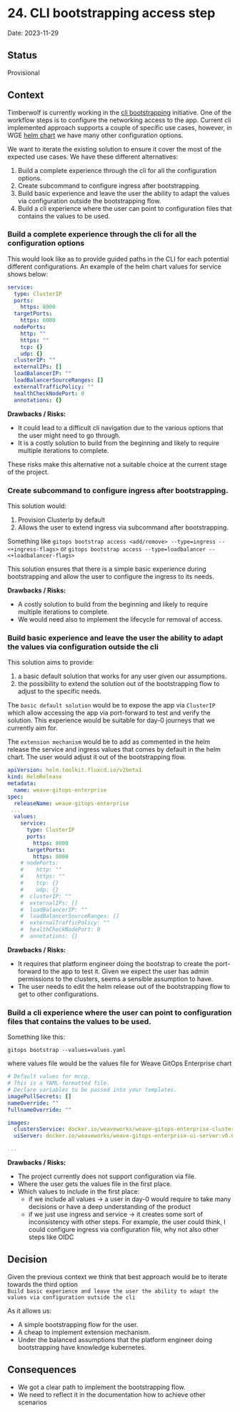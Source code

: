 # 24. CLI bootstrapping access step

Date: 2023-11-29

## Status

Provisional

## Context

Timberwolf is currently working in the [cli bootstrapping](https://docs.gitops.weave.works/docs/enterprise/getting-started/install-enterprise-cli/) initiative.
One of the workflow steps is to configure the networking access to the app. Current cli implemented approach supports a couple of specific 
use cases, however, in WGE [helm chart](https://github.com/weaveworks/weave-gitops-enterprise/blob/main/charts/mccp/values.yaml) we have many other configuration options. 

We want to iterate the existing solution to ensure it cover the most of the expected use cases. We have these different alternatives:

1. Build a complete experience through the cli for all the configuration options.
2. Create subcommand to configure ingress after bootstrapping.
3. Build basic experience and leave the user the ability to adapt the values via configuration outside the bootstrapping flow.
4. Build a cli experience where the user can point to configuration files that contains the values to be used. 

### Build a complete experience through the cli for all the configuration options

This would look like as to provide guided paths in the CLI for each potential different configurations. 
An example of the helm chart values for service shows below:
```yaml
service:
  type: ClusterIP
  ports:
    https: 8000
  targetPorts:
    https: 8000
  nodePorts:
    http: ""
    https: ""
    tcp: {}
    udp: {}
  clusterIP: ""
  externalIPs: []
  loadBalancerIP: ""
  loadBalancerSourceRanges: []
  externalTrafficPolicy: ""
  healthCheckNodePort: 0
  annotations: {} 
```

**Drawbacks / Risks:** 
- It could lead to a difficult cli navigation due to the various options that the user might need to go through.
- It is a costly solution to build from the beginning and likely to require multiple iterations to complete.
 
These risks make this alternative not a suitable choice at the current stage of the project.  

### Create subcommand to configure ingress after bootstrapping.
This solution would: 
1. Provision ClusterIp by default 
2. Allows the user to extend ingress via subcommand after bootstrapping.

Something like `gitops bootstrap access <add/remove> --type=ingress --<+ingress-flags>` or `gitops bootstrap access --type=loadbalancer --<+loadbalancer-flags>`

This solution ensures that there is a simple basic experience during bootstrapping and allow the user to configure the 
ingress to its needs. 

**Drawbacks / Risks:**
- A costly solution to build from the beginning and likely to require multiple iterations to complete.
- We would need also to implement the lifecycle for removal of access.

### Build basic experience and leave the user the ability to adapt the values via configuration outside the cli

This solution aims to provide:
1. a basic default solution that works for any user given our assumptions. 
2. the possibility to extend the solution out of the bootstrapping flow to adjust to the specific needs.

The `basic default solution` would be to expose the app via `ClusterIP` which allow accessing the app via port-forward to test 
and verify the solution. This experience would be suitable for day-0 journeys that we currently aim for. 

The `extension mechanism` would be to add as commented in the helm release the service and ingress values that comes by default in 
the helm chart. The user would adjust it out of the bootstrapping flow. 

```yaml 
apiVersion: helm.toolkit.fluxcd.io/v2beta1
kind: HelmRelease
metadata:
  name: weave-gitops-enterprise
spec:
  releaseName: weave-gitops-enterprise
 ...
  values:
    service:
      type: ClusterIP
      ports:
        https: 8000
      targetPorts:
        https: 8000
    # nodePorts:
    #    http: ""
    #    https: ""
    #    tcp: {}
    #    udp: {}
    #  clusterIP: ""
    #  externalIPs: []
    #  loadBalancerIP: ""
    #  loadBalancerSourceRanges: []
    #  externalTrafficPolicy: ""
    #  healthCheckNodePort: 0
    #  annotations: {}
```
**Drawbacks / Risks:**

- It requires that platform engineer doing the bootstrap to create the port-forward to the app to test it. Given we expect the user has admin permissions to the clusters,
seems a sensible assumption to have.
- The user needs to edit the helm release out of the bootstrapping flow to get to other configurations.

### Build a cli experience where the user can point to configuration files that contains the values to be used.

Something like this:

`gitops bootstrap --values=values.yaml`

where values file would be the values file for Weave GitOps Enterprise chart

```yaml
# Default values for mccp.
# This is a YAML-formatted file.
# Declare variables to be passed into your templates.
imagePullSecrets: []
nameOverride: ""
fullnameOverride: ""

images:
  clustersService: docker.io/weaveworks/weave-gitops-enterprise-clusters-service:v0.0.2
  uiServer: docker.io/weaveworks/weave-gitops-enterprise-ui-server:v0.0.2

...

```
**Drawbacks / Risks:**
- The project currently does not support configuration via file.
- Where the user gets the values file in the first place.
- Which values to include in the first place:
  - if we include all values -> a user in day-0 would require to take many decisions or have a deep understanding of the product 
  - if we just use ingress and service -> it creates some sort of inconsistency with other steps. For example, the user could 
  think, I could configure ingress via configuration file, why not also other steps like OIDC

## Decision

Given the previous context we think that best approach would be to iterate towards the third option  
`Build basic experience and leave the user the ability to adapt the values via configuration outside the cli`

As it allows us: 
- A simple bootstrapping flow for the user. 
- A cheap to implement extension mechanism.
- Under the balanced assumptions that the platform engineer doing bootstrapping have knowledge kubernetes.

## Consequences

- We got a clear path to implement the bootstrapping flow.
- We need to reflect it in the documentation how to achieve other scenarios